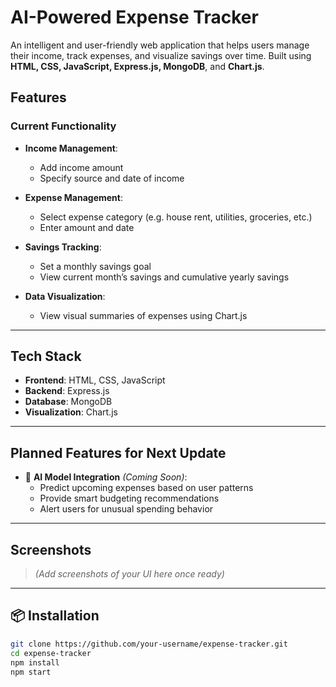 #  AI-Powered Expense Tracker

An intelligent and user-friendly web application that helps users manage their income, track expenses, and visualize savings over time. Built using **HTML, CSS, JavaScript, Express.js, MongoDB**, and **Chart.js**.

##  Features

### Current Functionality
- **Income Management**:  
  - Add income amount  
  - Specify source and date of income  

- **Expense Management**:  
  - Select expense category (e.g. house rent, utilities, groceries, etc.)  
  - Enter amount and date  

- **Savings Tracking**:  
  - Set a monthly savings goal  
  - View current month’s savings and cumulative yearly savings  

- **Data Visualization**:  
  - View visual summaries of expenses using Chart.js  

---

## Tech Stack

- **Frontend**: HTML, CSS, JavaScript  
- **Backend**: Express.js  
- **Database**: MongoDB  
- **Visualization**: Chart.js  

---

##  Planned Features for Next Update

- 🤖 **AI Model Integration** *(Coming Soon)*:  
  - Predict upcoming expenses based on user patterns  
  - Provide smart budgeting recommendations  
  - Alert users for unusual spending behavior

---

## Screenshots

> *(Add screenshots of your UI here once ready)*

---

## 📦 Installation

```bash
git clone https://github.com/your-username/expense-tracker.git
cd expense-tracker
npm install
npm start
